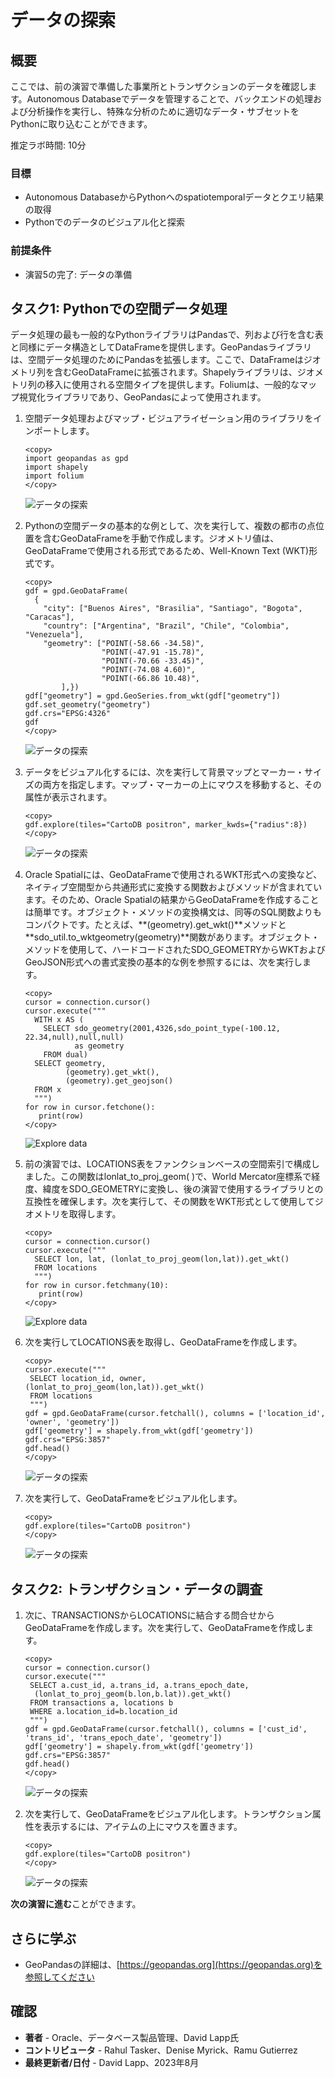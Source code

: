 # データの探索

## 概要

ここでは、前の演習で準備した事業所とトランザクションのデータを確認します。Autonomous Databaseでデータを管理することで、バックエンドの処理および分析操作を実行し、特殊な分析のために適切なデータ・サブセットをPythonに取り込むことができます。

推定ラボ時間: 10分

### 目標

*   Autonomous DatabaseからPythonへのspatiotemporalデータとクエリ結果の取得
*   Pythonでのデータのビジュアル化と探索

### 前提条件

*   演習5の完了: データの準備

## タスク1: Pythonでの空間データ処理

データ処理の最も一般的なPythonライブラリはPandasで、列および行を含む表と同様にデータ構造としてDataFrameを提供します。GeoPandasライブラリは、空間データ処理のためにPandasを拡張します。ここで、DataFrameはジオメトリ列を含むGeoDataFrameに拡張されます。Shapelyライブラリは、ジオメトリ列の移入に使用される空間タイプを提供します。Foliumは、一般的なマップ視覚化ライブラリであり、GeoPandasによって使用されます。

1.  空間データ処理およびマップ・ビジュアライゼーション用のライブラリをインポートします。
    
        <copy>
        import geopandas as gpd
        import shapely
        import folium
        </copy>
        
    
    ![データの探索](images/explore-data-01.png)
    
2.  Pythonの空間データの基本的な例として、次を実行して、複数の都市の点位置を含むGeoDataFrameを手動で作成します。ジオメトリ値は、GeoDataFrameで使用される形式であるため、Well-Known Text (WKT)形式です。
    
        <copy>
        gdf = gpd.GeoDataFrame(
          {
            "city": ["Buenos Aires", "Brasilia", "Santiago", "Bogota", "Caracas"],
            "country": ["Argentina", "Brazil", "Chile", "Colombia", "Venezuela"],
            "geometry": ["POINT(-58.66 -34.58)",
                         "POINT(-47.91 -15.78)",
                         "POINT(-70.66 -33.45)",
                         "POINT(-74.08 4.60)",
                         "POINT(-66.86 10.48)",
                ],})
        gdf["geometry"] = gpd.GeoSeries.from_wkt(gdf["geometry"])
        gdf.set_geometry("geometry")
        gdf.crs="EPSG:4326"
        gdf
        </copy>
        
    
    ![データの探索](images/explore-data-02.png)
    
3.  データをビジュアル化するには、次を実行して背景マップとマーカー・サイズの両方を指定します。マップ・マーカーの上にマウスを移動すると、その属性が表示されます。
    
        <copy>
        gdf.explore(tiles="CartoDB positron", marker_kwds={"radius":8})
        </copy>
        
    
    ![データの探索](images/explore-data-03.png)
    
4.  Oracle Spatialには、GeoDataFrameで使用されるWKT形式への変換など、ネイティブ空間型から共通形式に変換する関数およびメソッドが含まれています。そのため、Oracle Spatialの結果からGeoDataFrameを作成することは簡単です。オブジェクト・メソッドの変換構文は、同等のSQL関数よりもコンパクトです。たとえば、**(geometry).get\_wkt()**メソッドと **sdo\_util.to\_wktgeometry(geometry)**関数があります。オブジェクト・メソッドを使用して、ハードコードされたSDO\_GEOMETRYからWKTおよびGeoJSON形式への書式変換の基本的な例を参照するには、次を実行します。
    

    ```
    <copy>
    cursor = connection.cursor()
    cursor.execute("""
      WITH x AS (
        SELECT sdo_geometry(2001,4326,sdo_point_type(-100.12, 22.34,null),null,null) 
               as geometry
        FROM dual)
      SELECT geometry, 
             (geometry).get_wkt(), 
             (geometry).get_geojson()
      FROM x
      """)
    for row in cursor.fetchone():
       print(row)
    </copy>
    ```
    ![Explore data](images/explore-data-04.png) 
    

5.  前の演習では、LOCATIONS表をファンクションベースの空間索引で構成しました。この関数はlonlat\_to\_proj\_geom( )で、World Mercator座標系で経度、緯度をSDO\_GEOMETRYに変換し、後の演習で使用するライブラリとの互換性を確保します。次を実行して、その関数をWKT形式として使用してジオメトリを取得します。

    ```
    <copy>
    cursor = connection.cursor()
    cursor.execute("""
      SELECT lon, lat, (lonlat_to_proj_geom(lon,lat)).get_wkt()
      FROM locations
      """)
    for row in cursor.fetchmany(10):
       print(row)
    </copy>
    ```
    ![Explore data](images/explore-data-05.png) 
    

6.  次を実行してLOCATIONS表を取得し、GeoDataFrameを作成します。
    
        <copy>
        cursor.execute("""
         SELECT location_id, owner, (lonlat_to_proj_geom(lon,lat)).get_wkt()
         FROM locations
         """)
        gdf = gpd.GeoDataFrame(cursor.fetchall(), columns = ['location_id', 'owner', 'geometry'])
        gdf['geometry'] = shapely.from_wkt(gdf['geometry'])
        gdf.crs="EPSG:3857"
        gdf.head()
        </copy>
        
    
    ![データの探索](images/explore-data-06.png)
    
7.  次を実行して、GeoDataFrameをビジュアル化します。
    
        <copy>
        gdf.explore(tiles="CartoDB positron")
        </copy>
        
    
    ![データの探索](images/explore-data-07.png)
    

## タスク2: トランザクション・データの調査

1.  次に、TRANSACTIONSからLOCATIONSに結合する問合せからGeoDataFrameを作成します。次を実行して、GeoDataFrameを作成します。
    
        <copy>
        cursor = connection.cursor()
        cursor.execute("""
         SELECT a.cust_id, a.trans_id, a.trans_epoch_date, 
          (lonlat_to_proj_geom(b.lon,b.lat)).get_wkt() 
         FROM transactions a, locations b
         WHERE a.location_id=b.location_id
         """)
        gdf = gpd.GeoDataFrame(cursor.fetchall(), columns = ['cust_id', 'trans_id', 'trans_epoch_date', 'geometry'])
        gdf['geometry'] = shapely.from_wkt(gdf['geometry'])
        gdf.crs="EPSG:3857"
        gdf.head()
        </copy>
        
    
    ![データの探索](images/explore-data-08.png)
    
2.  次を実行して、GeoDataFrameをビジュアル化します。トランザクション属性を表示するには、アイテムの上にマウスを置きます。
    
        <copy>
        gdf.explore(tiles="CartoDB positron") 
        </copy>
        
    
    ![データの探索](images/explore-data-09.png)
    

**次の演習に進む**ことができます。

## さらに学ぶ

*   GeoPandasの詳細は、[https://geopandas.org](https://geopandas.org)を参照してください

## 確認

*   **著者** - Oracle、データベース製品管理、David Lapp氏
*   **コントリビュータ** - Rahul Tasker、Denise Myrick、Ramu Gutierrez
*   **最終更新者/日付** - David Lapp、2023年8月
